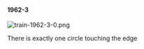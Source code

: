 #### 1962-3
![train-1962-3-0.png](https://github.com/lil-lab/nlvr/raw/master/nlvr/train/images/64/train-1962-3-0.png "train-1962-3-0.png")

There is exactly one circle touching the edge
